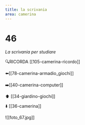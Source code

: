 ```yaml
---
title: la scrivania
area: camerina
---
```

# 46
_La scrivania per studiare_

🔍RICORDA [[105-camerina-ricordo]]

⬅️[[78-camerina-armadio_giochi]]

➡️[[40-camerina-computer]]

⬆️ [[34-giardino-giochi]]

⬇️ [[36-camerina]]


![[foto_67.jpg]]